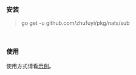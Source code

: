 ### 安装

> go get -u github.com/zhufuyi/pkg/nats/sub

<br>

### 使用

使用方式请看[示例](./nats_test.go)。

<br>
